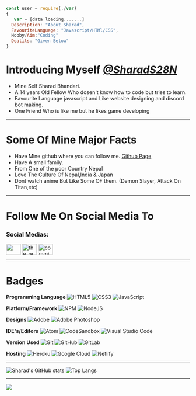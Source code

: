 ```js
const user = require(./var)
{
   var = [data loading.......]
  Description: "About Sharad",
  FavouriteLanguage: "Javascript/HTMl/CSS",
  Hobby/Aim:"Coding"
  Deatils: "Given Below"
}
```

# Introducing Myself *[@SharadS28N](https://github.com/SharadS28N)*

* Mine Self Sharad Bhandari. 
* A 14 years Old Fellow Who dosen't know how to code but tries to learn.
* Favourite Language javascript and Like website designing and discord bot making.
* One Friend Who is like me but he likes game developing
______________________________________________
# Some Of Mine Major Facts

* Have Mine github where you can follow me. [Github Page](https://github.com/SharadS28N)
* Have A small family.
* From One of the poor Country Nepal
* Love The Culture Of Nepal,India & Japan
* Dont watch anime But Like Some OF them. (Demon Slayer, Attack On Titan,etc)
______________________________________________
# Follow Me On Social Media To
<h3 align="left">Social Medias:</h3>
<p align="left">
<a href="https://twitter.com/" target="blank"><img align="center" src="https://raw.githubusercontent.com/rahuldkjain/github-profile-readme-generator/master/src/images/icons/Social/twitter.svg" alt="" height="30" width="40" /></a>
<a href="https://instagram.com/fumetsu_kemono" target="blank"><img align="center" src="https://raw.githubusercontent.com/rahuldkjain/github-profile-readme-generator/master/src/images/icons/Social/instagram.svg" alt="the_real_mystiq" height="30" width="40" /></a>
<a href="commingsoon" target="blank"><img align="center" src="https://raw.githubusercontent.com/rahuldkjain/github-profile-readme-generator/master/src/images/icons/Social/discord.svg" alt="commingsoon" height="30" width="40" /></a>
</p>

_______________________________________________
# Badges
**Programming Language**
![HTML5](https://img.shields.io/badge/html5-%23E34F26.svg?style=for-the-badge&logo=html5&logoColor=white)
![CSS3](https://img.shields.io/badge/css3-%231572B6.svg?style=for-the-badge&logo=css3&logoColor=white)
![JavaScript](https://img.shields.io/badge/javascript-%23323330.svg?style=for-the-badge&logo=javascript&logoColor=%23F7DF1E)

**Platform/Framework**
![NPM](https://img.shields.io/badge/NPM-%23000000.svg?style=for-the-badge&logo=npm&logoColor=white)
![NodeJS](https://img.shields.io/badge/node.js-%2343853D.svg?style=for-the-badge&logo=node.js&logoColor=white)

**Designs**
![Adobe](https://img.shields.io/badge/adobe-%23FF0000.svg?style=for-the-badge&logo=adobe&logoColor=white)
![Adobe Photoshop](https://img.shields.io/badge/adobephotoshop-%2331A8FF.svg?style=for-the-badge&logo=adobephotoshop&logoColor=white)

**IDE's/Editors**
![Atom](https://img.shields.io/badge/Atom-%2366595C.svg?style=for-the-badge&logo=atom&logoColor=white)
![CodeSandbox](https://img.shields.io/badge/Codesandbox-040404?style=for-the-badge&logo=codesandbox&logoColor=DBDBDB)
![Visual Studio Code](https://img.shields.io/badge/VisualStudioCode-0078d7.svg?style=for-the-badge&logo=visual-studio-code&logoColor=white)

**Version Used**
![Git](https://img.shields.io/badge/git-%23F05033.svg?style=for-the-badge&logo=git&logoColor=white)
![GitHub](https://img.shields.io/badge/github-%23121011.svg?style=for-the-badge&logo=github&logoColor=white)
![GitLab](https://img.shields.io/badge/gitlab-%23181717.svg?style=for-the-badge&logo=gitlab&logoColor=white)

**Hosting**
![Heroku](https://img.shields.io/badge/heroku-%23430098.svg?style=for-the-badge&logo=heroku&logoColor=white)
![Google Cloud](https://img.shields.io/badge/GoogleCloud-%234285F4.svg?style=for-the-badge&logo=google-cloud&logoColor=white) 
![Netlify](https://img.shields.io/badge/netlify-%23000000.svg?style=for-the-badge&logo=netlify&logoColor=#00C7B7) 

______________________________________________
![Sharad's GitHub stats](https://github-readme-stats.vercel.app/api?username=SharadS28N&theme=gruvbox)
![Top Langs](https://github-readme-stats.vercel.app/api/top-langs/?username=SharadS28N&theme=tokyonight&hide=batchfile&layout=compact)

______________________________________________
<img align="left" src="https://discord.c99.nl/widget/theme-2/512598753627078666.png">

